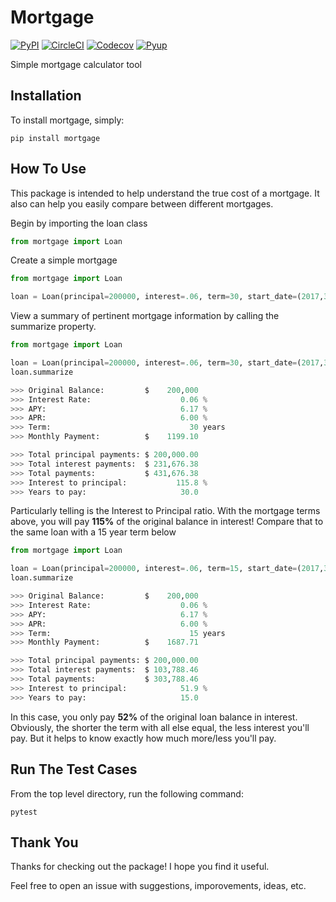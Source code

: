 Mortgage
====================

[![PyPI][pypi_logo]][pypi_link] [![CircleCI][circleci_logo]][circleci_link] [![Codecov][codecov_logo]][codecov_link] [![Pyup][pyup_logo]][pyup_link]

[pypi_logo]: https://img.shields.io/pypi/v/mortgage.svg
[pypi_link]: https://pypi.python.org/pypi/mortgage
[circleci_logo]: https://circleci.com/gh/austinmcconnell/mortgage.svg?style=shield
[circleci_link]: https://circleci.com/gh/austinmcconnell/mortgage
[codecov_logo]: https://codecov.io/gh/austinmcconnell/mortgage/branch/master/graph/badge.svg
[codecov_link]: https://codecov.io/gh/austinmcconnell/mortgage
[pyup_logo]: https://pyup.io/repos/github/austinmcconnell/mortgage/shield.svg
[pyup_link]: https://pyup.io/repos/github/austinmcconnell/mortgage/

Simple mortgage calculator tool


Installation
--------------------

To install mortgage, simply:

```commandline
pip install mortgage
```

How To Use
--------------------

This package is intended to help understand the true cost of a mortgage. It also can help you easily compare between different mortgages.

Begin by importing the loan class

```python
from mortgage import Loan

```

Create a simple mortgage

```python
from mortgage import Loan

loan = Loan(principal=200000, interest=.06, term=30, start_date=(2017,3,1))
```

View a summary of pertinent mortgage information by calling the summarize property.

```python
from mortgage import Loan

loan = Loan(principal=200000, interest=.06, term=30, start_date=(2017,3,1))
loan.summarize

>>> Original Balance:         $    200,000
>>> Interest Rate:                    0.06 %
>>> APY:                              6.17 %
>>> APR:                              6.00 %
>>> Term:                               30 years
>>> Monthly Payment:          $    1199.10

>>> Total principal payments: $ 200,000.00
>>> Total interest payments:  $ 231,676.38
>>> Total payments:           $ 431,676.38
>>> Interest to principal:           115.8 %
>>> Years to pay:                     30.0
```

Particularly telling is the Interest to Principal ratio. With the mortgage terms above, you will pay **115%** of the original balance in interest! Compare that to the same loan with a 15 year term below


```python
from mortgage import Loan

loan = Loan(principal=200000, interest=.06, term=15, start_date=(2017,3,1))
loan.summarize

>>> Original Balance:         $    200,000
>>> Interest Rate:                    0.06 %
>>> APY:                              6.17 %
>>> APR:                              6.00 %
>>> Term:                               15 years
>>> Monthly Payment:          $    1687.71

>>> Total principal payments: $ 200,000.00
>>> Total interest payments:  $ 103,788.46
>>> Total payments:           $ 303,788.46
>>> Interest to principal:            51.9 %
>>> Years to pay:                     15.0
```
In this case, you only pay **52%** of the original loan balance in interest. Obviously, the shorter the term with all else equal, the less interest you'll pay. But it helps to know exactly how much more/less you'll pay.

Run The Test Cases
--------------------
From the top level directory, run the following command:

```
pytest
```

Thank You
--------------------

Thanks for checking out the package! I hope you find it useful.

Feel free to open an issue with suggestions, imporovements, ideas, etc.
